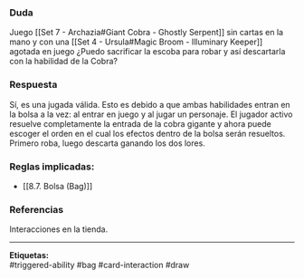 ### Duda
Juego  [[Set 7 - Archazia#Giant Cobra - Ghostly Serpent]] sin cartas en la mano y con una [[Set 4 - Ursula#Magic Broom - Illuminary Keeper]] agotada en juego ¿Puedo sacrificar la escoba para robar y así descartarla con la habilidad de la Cobra?

### Respuesta
Sí, es una jugada válida. Esto es debido a que ambas habilidades entran en la bolsa a la vez: al entrar en juego y al jugar un personaje. El jugador activo resuelve completamente la entrada de la cobra gigante y ahora puede escoger el orden en el cual los efectos dentro de la bolsa serán resueltos. Primero roba, luego descarta ganando los dos lores.

### Reglas implicadas:
- [[8.7. Bolsa (Bag)]]
### Referencias
Interacciones en la tienda.

---

**Etiquetas:**  
#triggered-ability #bag #card-interaction #draw 
